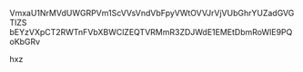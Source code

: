 VmxaU1NrMVdUWGRPVm1ScVVsVndVbFpyVWtOVVJrVjVUbGhrYUZadGVGTlZS
bEYzVXpCT2RWTnFVbXBWClZEQTVRMmR3ZDJWdE1EMEtDbmRoWlE9PQoKbGRv

hxz